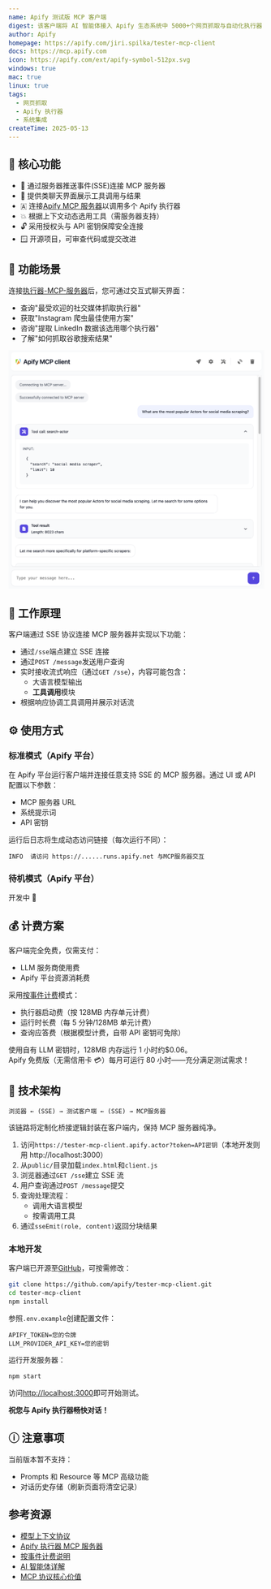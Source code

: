 ```yaml
---
name: Apify 测试版 MCP 客户端
digest: 该客户端将 AI 智能体接入 Apify 生态系统中 5000+个网页抓取与自动化执行器（Actors），支持从网站、社交媒体、搜索引擎及地图中提取数据。
author: Apify
homepage: https://apify.com/jiri.spilka/tester-mcp-client
docs: https://mcp.apify.com
icon: https://apify.com/ext/apify-symbol-512px.svg
windows: true
mac: true
linux: true
tags:
  - 网页抓取
  - Apify 执行器
  - 系统集成
createTime: 2025-05-13
---
```


## 🚀 核心功能

- 🔌 通过服务器推送事件(SSE)连接 MCP 服务器
- 💬 提供类聊天界面展示工具调用与结果
- 🇦 连接[Apify MCP 服务器](https://apify.com/apify/actors-mcp-server)以调用多个 Apify 执行器
- 💥 根据上下文动态选用工具（需服务器支持）
- 🔓 采用授权头与 API 密钥保障安全连接
- 🪟 开源项目，可审查代码或提交改进

## 🎯 功能场景

连接[执行器-MCP-服务器](https://apify.com/apify/actors-mcp-server)后，您可通过交互式聊天界面：

- 查询"最受欢迎的社交媒体抓取执行器"
- 获取"Instagram 爬虫最佳使用方案"
- 咨询"提取 LinkedIn 数据该选用哪个执行器"
- 了解"如何抓取谷歌搜索结果"

![客户端界面截图](https://raw.githubusercontent.com/apify/tester-mcp-client/refs/heads/main/docs/chat-ui.png)

## 📖 工作原理

客户端通过 SSE 协议连接 MCP 服务器并实现以下功能：

- 通过`/sse`端点建立 SSE 连接
- 通过`POST /message`发送用户查询
- 实时接收流式响应（通过`GET /sse`），内容可能包含：
  - 大语言模型输出
  - **工具调用**模块
- 根据响应协调工具调用并展示对话流

## ⚙️ 使用方式

### 标准模式（Apify 平台）

在 Apify 平台运行客户端并连接任意支持 SSE 的 MCP 服务器。通过 UI 或 API 配置以下参数：

- MCP 服务器 URL
- 系统提示词
- API 密钥

运行后日志将生成动态访问链接（每次运行不同）：

```shell
INFO  请访问 https://......runs.apify.net 与MCP服务器交互
```

### 待机模式（Apify 平台）

开发中 🚧

## 💰 计费方案

客户端完全免费，仅需支付：

- LLM 服务商使用费
- Apify 平台资源消耗费

采用[按事件计费](https://docs.apify.com/sdk/js/docs/guides/pay-per-event)模式：

- 执行器启动费（按 128MB 内存单元计费）
- 运行时长费（每 5 分钟/128MB 单元计费）
- 查询应答费（根据模型计费，自带 API 密钥可免除）

使用自有 LLM 密钥时，128MB 内存运行 1 小时约$0.06。  
Apify 免费版（无需信用卡 💳）每月可运行 80 小时——充分满足测试需求！

## 📖 技术架构

```plaintext
浏览器 ← (SSE) → 测试客户端 ← (SSE) → MCP服务器
```

该链路将定制化桥接逻辑封装在客户端内，保持 MCP 服务器纯净。

1. 访问`https://tester-mcp-client.apify.actor?token=API密钥`（本地开发则用 http://localhost:3000）
2. 从`public/`目录加载`index.html`和`client.js`
3. 浏览器通过`GET /sse`建立 SSE 流
4. 用户查询通过`POST /message`提交
5. 查询处理流程：
   - 调用大语言模型
   - 按需调用工具
6. 通过`sseEmit(role, content)`返回分块结果

### 本地开发

客户端已开源至[GitHub](https://github.com/apify/rag-web-browser)，可按需修改：

```bash
git clone https://github.com/apify/tester-mcp-client.git
cd tester-mcp-client
npm install
```

参照`.env.example`创建配置文件：

```plaintext
APIFY_TOKEN=您的令牌
LLM_PROVIDER_API_KEY=您的密钥
```

运行开发服务器：

```bash
npm start
```

访问[http://localhost:3000](http://localhost:3000)即可开始测试。

**祝您与 Apify 执行器畅快对话！**

## ⓘ 注意事项

当前版本暂不支持：

- Prompts 和 Resource 等 MCP 高级功能
- 对话历史存储（刷新页面将清空记录）

## 参考资源

- [模型上下文协议](https://modelcontextprotocol.org/)
- [Apify 执行器 MCP 服务器](https://apify.com/apify/actors-mcp-server)
- [按事件计费说明](https://docs.apify.com/sdk/js/docs/guides/pay-per-event)
- [AI 智能体详解](https://blog.apify.com/what-are-ai-agents/)
- [MCP 协议核心价值](https://blog.apify.com/what-is-model-context-protocol/)
